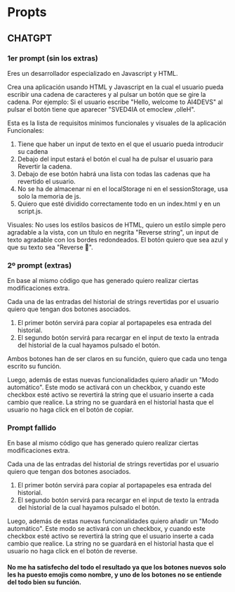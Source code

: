 # Propts

## CHATGPT 

### 1er prompt (sin los extras)
Eres un desarrollador especializado en Javascript y HTML.

Crea una aplicación usando HTML y Javascript en la cual el usuario pueda escribir una cadena de caracteres y al pulsar un botón que se gire la cadena. Por ejemplo: Si el usuario escribe "Hello, welcome to AI4DEVS" al pulsar el botón tiene que aparecer "SVED4IA ot emoclew ,olleH".

Esta es la lista de requisitos mínimos funcionales y visuales de la aplicación
Funcionales:
1. Tiene que haber un input de texto en el que el usuario pueda introducir su cadena
2. Debajo del input estará el botón el cual ha de pulsar el usuario para Revertir la cadena.
3. Debajo de ese botón habrá una lista con todas las cadenas que ha revertido el usuario.
4. No se ha de almacenar ni en el localStorage ni en el sessionStorage, usa solo la memoria de js.
5. Quiero que esté dividido correctamente todo en un index.html y en un script.js.

Visuales:
No uses los estilos basicos de HTML, quiero un estilo simple pero agradable a la vista, con un título en negrita "Reverse string", un input de texto agradable con los bordes redondeados. El botón quiero que sea azul y que su texto sea "Reverse 🔄️". 


### 2º prompt (extras)

En base al mismo código que has generado quiero realizar ciertas modificaciones extra.

Cada una de las entradas del historial de strings revertidas por el usuario quiero que tengan dos botones asociados.

1. El primer botón servirá para copiar al portapapeles esa entrada del historial.
2. El segundo botón servirá para recargar en el input de texto la entrada del historial de la cual hayamos pulsado el botón.

Ambos botones han de ser claros en su función, quiero que cada uno tenga escrito su función. 

Luego, además de estas nuevas funcionalidades quiero añadir un "Modo automático". Este modo se activará con un checkbox, y cuando este checkbox esté activo se revertirá la string que el usuario inserte a cada cambio que realice. La string no se guardará en el historial hasta que el usuario no haga click en el botón de copiar.




### Prompt fallido


En base al mismo código que has generado quiero realizar ciertas modificaciones extra.

Cada una de las entradas del historial de strings revertidas por el usuario quiero que tengan dos botones asociados.

1. El primer botón servirá para copiar al portapapeles esa entrada del historial.
2. El segundo botón servirá para recargar en el input de texto la entrada del historial de la cual hayamos pulsado el botón.

Luego, además de estas nuevas funcionalidades quiero añadir un "Modo automático". Este modo se activará con un checkbox, y cuando este checkbox esté activo se revertirá la string que el usuario inserte a cada cambio que realice. La string no se guardará en el historial hasta que el usuario no haga click en el botón de reverse.

#### No me ha satisfecho del todo el resultado ya que los botones nuevos solo les ha puesto emojis como nombre, y uno de los botones no se entiende del todo bien su función.